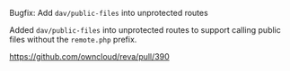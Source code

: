 Bugfix: Add `dav/public-files` into unprotected routes

Added `dav/public-files` into unprotected routes to support calling public files without the `remote.php` prefix.

https://github.com/owncloud/reva/pull/390
